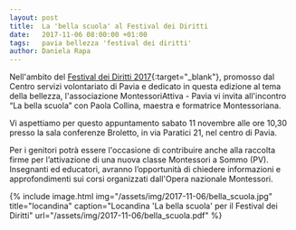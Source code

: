 ```yaml
---
layout: post
title:  La 'bella scuola' al Festival dei Diritti
date:   2017-11-06 08:00:00 +01:00
tags:   pavia bellezza 'festival dei diritti'
author: Daniela Rapa
---
```


Nell'ambito del [Festival dei Diritti 2017](http://www.festivaldeidiritti.org/){:target="_blank"}, promosso dal Centro servizi volontariato di Pavia e dedicato in questa edizione al tema della bellezza, l'associazione MontessoriAttiva - Pavia vi invita all'incontro “La bella scuola” con Paola Collina, maestra e formatrice Montessoriana.

Vi aspettiamo per questo appuntamento sabato 11 novembre alle ore 10,30 presso la sala conferenze Broletto, in via Paratici 21, nel centro di Pavia.

Per i genitori potrà essere l'occasione di contribuire anche alla raccolta firme per l’attivazione di una nuova classe Montessori a Sommo (PV). Insegnanti ed educatori, avranno l’opportunità di chiedere informazioni e approfondimenti sui corsi organizzati dall'Opera nazionale Montessori.


{% include image.html img="/assets/img/2017-11-06/bella_scuola.jpg" title="locandina" caption="Locandina 'La bella scuola' per il Festival dei Diritti" url="/assets/img/2017-11-06/bella_scuola.pdf" %}
